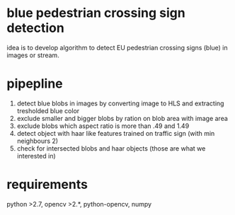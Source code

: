 blue pedestrian crossing sign detection
=========================

idea is to develop algorithm to detect EU pedestrian crossing signs (blue)
in images or stream.

pipepline
==

1. detect blue blobs in images by converting image to HLS and extracting tresholded blue color
2. exclude smaller and bigger blobs by ration on blob area with image area
3. exclude blobs which aspect ratio is more than .49 and 1.49
4. detect object with haar like features trained on traffic sign (with min neighbours 2)
5. check for intersected blobs and haar objects (those are what we interested in)

requirements
==

python >2.7, opencv >2.*, python-opencv, numpy

